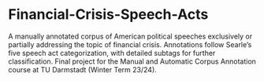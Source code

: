 # Financial-Crisis-Speech-Acts
A manually annotated corpus of American political speeches exclusively or partially addressing the topic of financial crisis. Annotations follow Searle’s five speech act categorization, with detailed subtags for further classification. Final project for the Manual and Automatic Corpus Annotation course at TU Darmstadt  (Winter Term 23/24).
